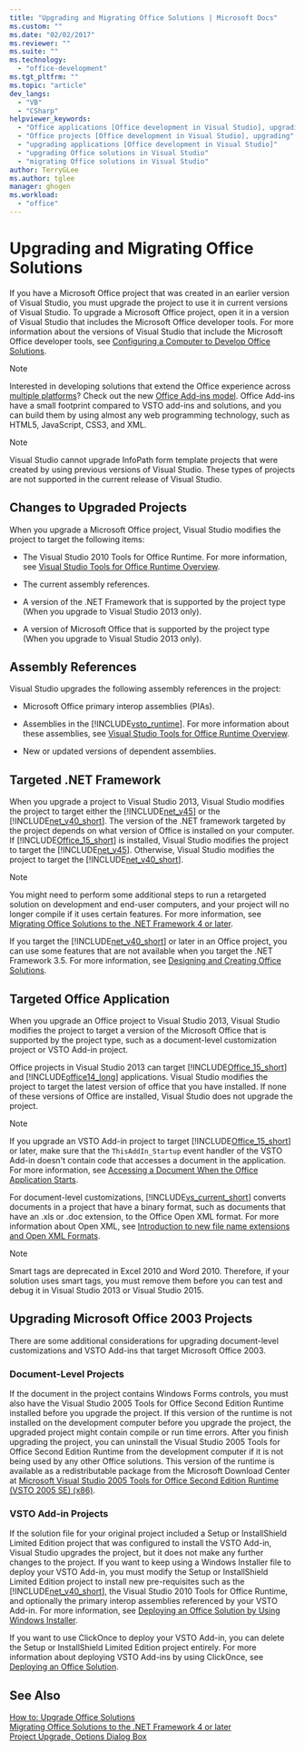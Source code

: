 ```yaml
---
title: "Upgrading and Migrating Office Solutions | Microsoft Docs"
ms.custom: ""
ms.date: "02/02/2017"
ms.reviewer: ""
ms.suite: ""
ms.technology: 
  - "office-development"
ms.tgt_pltfrm: ""
ms.topic: "article"
dev_langs: 
  - "VB"
  - "CSharp"
helpviewer_keywords: 
  - "Office applications [Office development in Visual Studio], upgrading"
  - "Office projects [Office development in Visual Studio], upgrading"
  - "upgrading applications [Office development in Visual Studio]"
  - "upgrading Office solutions in Visual Studio"
  - "migrating Office solutions in Visual Studio"
author: TerryGLee
ms.author: tglee
manager: ghogen
ms.workload: 
  - "office"
---
```

# Upgrading and Migrating Office Solutions
  If you have a Microsoft Office project that was created in an earlier version of Visual Studio, you must upgrade the project to use it in current versions of Visual Studio. To upgrade a Microsoft Office project, open it in a version of Visual Studio that includes the Microsoft Office developer tools. For more information about the versions of Visual Studio that include the Microsoft Office developer tools, see [Configuring a Computer to Develop Office Solutions](../vsto/configuring-a-computer-to-develop-office-solutions.md).  
  
> [!NOTE]  
>  Interested in developing solutions that extend the Office experience across [multiple platforms](https://dev.office.com/add-in-availability)? Check out the new [Office Add-ins model](https://dev.office.com/docs/add-ins/overview/office-add-ins). Office Add-ins have a small footprint compared to VSTO add-ins and solutions, and you can build them by using almost any web programming technology, such as HTML5, JavaScript, CSS3, and XML.  
  
> [!NOTE]  
>  Visual Studio cannot upgrade InfoPath form template projects that were created by using previous versions of Visual Studio. These types of projects are not supported in the current release of Visual Studio.  
  
## Changes to Upgraded Projects  
 When you upgrade a Microsoft Office project, Visual Studio modifies the project to target the following items:  
  
-   The Visual Studio 2010 Tools for Office Runtime. For more information, see [Visual Studio Tools for Office Runtime Overview](../vsto/visual-studio-tools-for-office-runtime-overview.md).  
  
-   The current assembly references.  
  
-   A version of the .NET Framework that is supported by the project type (When you upgrade to Visual Studio 2013 only).  
  
-   A version of Microsoft Office that is supported by the project type (When you upgrade to Visual Studio 2013 only).  
  
## Assembly References  
 Visual Studio upgrades the following assembly references in the project:  
  
-   Microsoft Office primary interop assemblies (PIAs).  
  
-   Assemblies in the [!INCLUDE[vsto_runtime](../vsto/includes/vsto-runtime-md.md)]. For more information about these assemblies, see [Visual Studio Tools for Office Runtime Overview](../vsto/visual-studio-tools-for-office-runtime-overview.md).  
  
-   New or updated versions of dependent assemblies.  
  
## Targeted .NET Framework  
 When you upgrade a project to Visual Studio 2013, Visual Studio modifies the project to target either the [!INCLUDE[net_v45](../vsto/includes/net-v45-md.md)] or the [!INCLUDE[net_v40_short](../sharepoint/includes/net-v40-short-md.md)]. The version of the .NET framework targeted by the project depends on what version of Office is installed on your computer. If [!INCLUDE[Office_15_short](../vsto/includes/office-15-short-md.md)] is installed, Visual Studio modifies the project to target the [!INCLUDE[net_v45](../vsto/includes/net-v45-md.md)]. Otherwise, Visual Studio modifies the project to target the [!INCLUDE[net_v40_short](../sharepoint/includes/net-v40-short-md.md)].  
  
> [!NOTE]  
>  You might need to perform some additional steps to run a retargeted solution on development and end-user computers, and your project will no longer compile if it uses certain features. For more information, see [Migrating Office Solutions to the .NET Framework 4 or later](../vsto/migrating-office-solutions-to-the-dotnet-framework-4-or-later.md).  
  
 If you target the [!INCLUDE[net_v40_short](../sharepoint/includes/net-v40-short-md.md)] or later in an Office project, you can use some features that are not available when you target the .NET Framework 3.5. For more information, see [Designing and Creating Office Solutions](../vsto/designing-and-creating-office-solutions.md).  
  
## Targeted Office Application  
 When you upgrade an Office project to Visual Studio 2013, Visual Studio modifies the project to target a version of the Microsoft Office that is supported by the project type, such as a document-level customization project or VSTO Add-in project.  
  
 Office projects in Visual Studio 2013 can target [!INCLUDE[Office_15_short](../vsto/includes/office-15-short-md.md)] and [!INCLUDE[office14_long](../vsto/includes/office14-long-md.md)] applications. Visual Studio modifies the project to target the latest version of office that you have installed. If none of these versions of Office are installed, Visual Studio does not upgrade the project.  
  
> [!NOTE]  
>  If you upgrade an VSTO Add-in project to target [!INCLUDE[Office_15_short](../vsto/includes/office-15-short-md.md)] or later, make sure that the `ThisAddIn_Startup` event handler of the VSTO Add-in doesn't contain code that accesses a document in the application. For more information, see [Accessing a Document When the Office Application Starts](../vsto/programming-vsto-add-ins.md#AccessingDocuments).  
  
 For document-level customizations, [!INCLUDE[vs_current_short](../sharepoint/includes/vs-current-short-md.md)] converts documents in a project that have a binary format, such as documents that have an .xls or .doc extension, to the Office Open XML format. For more information about Open XML, see [Introduction to new file name extensions and Open XML Formats](https://support.office.com/en-nz/article/Introduction-to-new-file-name-extensions-eca81dcb-5626-4e5b-8362-524d13ae4ec1).  
  
> [!NOTE]  
>  Smart tags are deprecated in Excel 2010 and Word 2010. Therefore, if your solution uses smart tags, you must remove them before you can test and debug it in Visual Studio 2013 or Visual Studio 2015.  
  
## Upgrading Microsoft Office 2003 Projects  
 There are some additional considerations for upgrading document-level customizations and VSTO Add-ins that target Microsoft Office 2003.  
  
### Document-Level Projects  
 If the document in the project contains Windows Forms controls, you must also have the Visual Studio 2005 Tools for Office Second Edition Runtime installed before you upgrade the project. If this version of the runtime is not installed on the development computer before you upgrade the project, the upgraded project might contain compile or run time errors. After you finish upgrading the project, you can uninstall the Visual Studio 2005 Tools for Office Second Edition Runtime from the development computer if it is not being used by any other Office solutions. This version of the runtime is available as a redistributable package from the Microsoft Download Center at [Microsoft Visual Studio 2005 Tools for Office Second Edition Runtime (VSTO 2005 SE) (x86)](http://go.microsoft.com/fwlink/?linkid=49612).  
  
### VSTO Add-in Projects  
 If the solution file for your original project included a Setup or InstallShield Limited Edition project that was configured to install the VSTO Add-in, Visual Studio upgrades the project, but it does not make any further changes to the project. If you want to keep using a Windows Installer file to deploy your VSTO Add-in, you must modify the Setup or InstallShield Limited Edition project to install new pre-requisites such as the [!INCLUDE[net_v40_short](../sharepoint/includes/net-v40-short-md.md)], the Visual Studio 2010 Tools for Office Runtime, and optionally the primary interop assemblies referenced by your VSTO Add-in. For more information, see [Deploying an Office Solution by Using Windows Installer](../vsto/deploying-an-office-solution-by-using-windows-installer.md).  
  
 If you want to use ClickOnce to deploy your VSTO Add-in, you can delete the Setup or InstallShield Limited Edition project entirely. For more information about deploying VSTO Add-ins by using ClickOnce, see [Deploying an Office Solution](../vsto/deploying-an-office-solution.md).  
  
## See Also  
 [How to: Upgrade Office Solutions](http://msdn.microsoft.com/en-us/a269e539-b717-4680-a568-2152b070347e)   
 [Migrating Office Solutions to the .NET Framework 4 or later](../vsto/migrating-office-solutions-to-the-dotnet-framework-4-or-later.md)   
 [Project Upgrade, Options Dialog Box](../vsto/project-upgrade-options-dialog-box.md)  
  
  